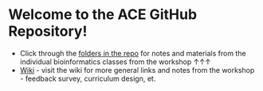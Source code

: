 # Welcome to the ACE GitHub Repository!
- Click through the [folders in the repo](https://github.com/niaid/ACE) for notes and materials from the individual bioinformatics classes from the workshop ↑↑↑
- [Wiki](https://github.com/niaid/ACE/wiki) - visit the wiki for more general links and notes from the workshop - feedback survey, curriculum design, et.
